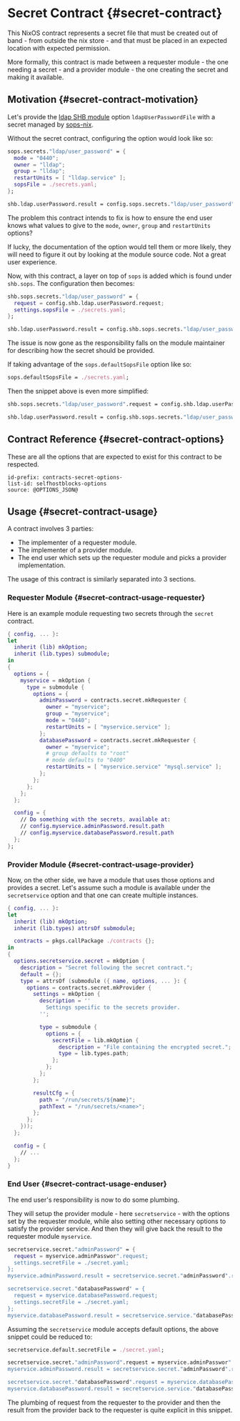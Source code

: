# Secret Contract {#secret-contract}

This NixOS contract represents a secret file
that must be created out of band - from outside the nix store -
and that must be placed in an expected location with expected permission.

More formally, this contract is made between a requester module - the one needing a secret -
and a provider module - the one creating the secret and making it available.

## Motivation {#secret-contract-motivation}

Let's provide the [ldap SHB module][ldap-module] option `ldapUserPasswordFile`
with a secret managed by [sops-nix][].

[ldap-module]: TODO
[sops-nix]: TODO

Without the secret contract, configuring the option would look like so:

```nix
sops.secrets."ldap/user_password" = {
  mode = "0440";
  owner = "lldap";
  group = "lldap";
  restartUnits = [ "lldap.service" ];
  sopsFile = ./secrets.yaml;
};

shb.ldap.userPassword.result = config.sops.secrets."ldap/user_password".result;
```

The problem this contract intends to fix is how to ensure
the end user knows what values to give to the
`mode`, `owner`, `group` and `restartUnits` options?

If lucky, the documentation of the option would tell them
or more likely, they will need to figure it out by looking
at the module source code.
Not a great user experience.

Now, with this contract, a layer on top of `sops` is added which is found under `shb.sops`.
The configuration then becomes:

```nix
shb.sops.secrets."ldap/user_password" = {
  request = config.shb.ldap.userPassword.request;
  settings.sopsFile = ./secrets.yaml;
};

shb.ldap.userPassword.result = config.shb.sops.secrets."ldap/user_password".result;
```

The issue is now gone as the responsibility falls
on the module maintainer
for describing how the secret should be provided.

If taking advantage of the `sops.defaultSopsFile` option like so:

```nix
sops.defaultSopsFile = ./secrets.yaml;
```

Then the snippet above is even more simplified:

```nix
shb.sops.secrets."ldap/user_password".request = config.shb.ldap.userPassword.request;

shb.ldap.userPassword.result = config.shb.sops.secrets."ldap/user_password".result;
```

## Contract Reference {#secret-contract-options}

These are all the options that are expected to exist for this contract to be respected.

```{=include=} options
id-prefix: contracts-secret-options-
list-id: selfhostblocks-options
source: @OPTIONS_JSON@
```

## Usage {#secret-contract-usage}

A contract involves 3 parties:

- The implementer of a requester module.
- The implementer of a provider module.
- The end user which sets up the requester module and picks a provider implementation.

The usage of this contract is similarly separated into 3 sections.

### Requester Module {#secret-contract-usage-requester}

Here is an example module requesting two secrets through the `secret` contract.

```nix
{ config, ... }:
let
  inherit (lib) mkOption;
  inherit (lib.types) submodule;
in
{
  options = {
    myservice = mkOption {
      type = submodule {
        options = {
          adminPassword = contracts.secret.mkRequester {
            owner = "myservice";
            group = "myservice";
            mode = "0440";
            restartUnits = [ "myservice.service" ];
          };
          databasePassword = contracts.secret.mkRequester {
            owner = "myservice";
            # group defaults to "root"
            # mode defaults to "0400"
            restartUnits = [ "myservice.service" "mysql.service" ];
          };
        };
      };
    };
  };

  config = {
    // Do something with the secrets, available at:
    // config.myservice.adminPassword.result.path
    // config.myservice.databasePassword.result.path
  };
};
```

### Provider Module {#secret-contract-usage-provider}

Now, on the other side, we have a module that uses those options and provides a secret.
Let's assume such a module is available under the `secretservice` option
and that one can create multiple instances.

```nix
{ config, ... }:
let
  inherit (lib) mkOption;
  inherit (lib.types) attrsOf submodule;

  contracts = pkgs.callPackage ./contracts {};
in
{
  options.secretservice.secret = mkOption {
    description = "Secret following the secret contract.";
    default = {};
    type = attrsOf (submodule ({ name, options, ... }: {
      options = contracts.secret.mkProvider {
        settings = mkOption {
          description = ''
            Settings specific to the secrets provider.
          '';

          type = submodule {
            options = {
              secretFile = lib.mkOption {
                description = "File containing the encrypted secret.";
                type = lib.types.path;
              };
            };
          };
        };

        resultCfg = {
          path = "/run/secrets/${name}";
          pathText = "/run/secrets/<name>";
        };
      };
    }));
  };

  config = {
    // ...
  };
}
```

### End User {#secret-contract-usage-enduser}

The end user's responsibility is now to do some plumbing.

They will setup the provider module - here `secretservice` - with the options set by the requester module,
while also setting other necessary options to satisfy the provider service.
And then they will give back the result to the requester module `myservice`.

```nix
secretservice.secret."adminPassword" = {
  request = myservice.adminPasswor".request;
  settings.secretFile = ./secret.yaml;
};
myservice.adminPassword.result = secretservice.secret."adminPassword".result;

secretservice.secret."databasePassword" = {
  request = myservice.databasePassword.request;
  settings.secretFile = ./secret.yaml;
};
myservice.databasePassword.result = secretservice.service."databasePassword".result;
```

Assuming the `secretservice` module accepts default options,
the above snippet could be reduced to:

```nix
secretservice.default.secretFile = ./secret.yaml;

secretservice.secret."adminPassword".request = myservice.adminPasswor".request;
myservice.adminPassword.result = secretservice.secret."adminPassword".result;

secretservice.secret."databasePassword".request = myservice.databasePassword.request;
myservice.databasePassword.result = secretservice.service."databasePassword".result;
```

The plumbing of request from the requester to the provider
and then the result from the provider back to the requester
is quite explicit in this snippet.
